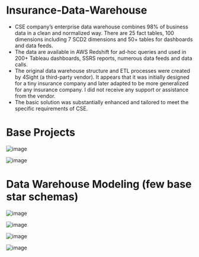 # Insurance-Data-Warehouse
- CSE company’s enterprise data warehouse combines 98% of business data in a clean and normalized way. There are 25 fact tables, 100 dimensions including 7 SCD2 dimensions and 50+ tables for dashboards and data feeds.
- The data are available in AWS Redshift for ad-hoc queries and used in 200+ Tableau dashboards, SSRS reports, numerous data feeds and data calls.
- The original data warehouse structure and ETL processes were created by 4Sight (a third-party vendor). It appears that it was initially designed for a tiny insurance company and later adapted to be more generalized for any insurance company. I did not receive any support or assistance from the vendor.
- The basic solution was substantially enhanced and tailored to meet the specific requirements of CSE.

# Base Projects


![image](https://github.com/KaterynaD/Insurance-Data-Warehouse/assets/16999229/37e6243f-02e4-4764-98ba-8de467403749)


![image](https://github.com/KaterynaD/Insurance-Data-Warehouse/assets/16999229/a90b7f03-452d-41a9-a9c4-493fda31ef47)

# Data Warehouse Modeling (few base star schemas)

![image](https://github.com/KaterynaD/Insurance-Data-Warehouse/assets/16999229/173a1ccf-f954-4485-8b80-2dffa87a3668)

![image](https://github.com/KaterynaD/Insurance-Data-Warehouse/assets/16999229/5d4aa07b-a6bc-41cd-8c32-770dd1b625be)

![image](https://github.com/KaterynaD/Insurance-Data-Warehouse/assets/16999229/93721562-f05c-4b87-a631-8faf641b535e)

![image](https://github.com/KaterynaD/Insurance-Data-Warehouse/assets/16999229/9fb2cd29-d60a-4a25-87d1-f7ecd9740cbd)
